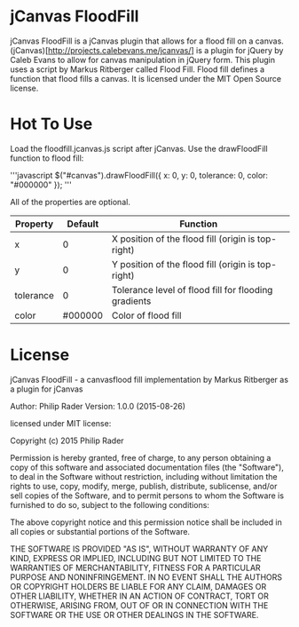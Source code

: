 jCanvas FloodFill
=================

jCanvas FloodFill is a jCanvas plugin that allows for a flood fill on a canvas.
(jCanvas)[http://projects.calebevans.me/jcanvas/] is a plugin for jQuery by Caleb Evans to allow for canvas manipulation in jQuery form.
This plugin uses a script by Markus Ritberger called Flood Fill. Flood fill defines a function that flood fills a canvas. It is licensed under the MIT Open Source license.

Hot To Use
==========
Load the floodfill.jcanvas.js script after jCanvas. Use the drawFloodFill function to flood fill:

'''javascript
$("#canvas").drawFloodFill({
	x: 0,
	y: 0,
	tolerance: 0,
	color: "#000000"
});
'''

All of the properties are optional.

|Property   | Default | Function                                            |
|--------   | ------- | --------                                            |
|x          | 0       | X position of the flood fill (origin is top-right)  |
|y          | 0       | Y position of the flood fill (origin is top-right)  |
|tolerance  | 0       | Tolerance level of flood fill for flooding gradients|
|color      | #000000 | Color of flood fill                                 |

License
=======

jCanvas FloodFill - a canvasflood fill implementation by Markus Ritberger as
a plugin for jCanvas
 
Author: Philip Rader
Version: 1.0.0 (2015-08-26)
 
licensed under MIT license:
 
Copyright (c) 2015 Philip Rader

Permission is hereby granted, free of charge, to any person obtaining a copy
of this software and associated documentation files (the "Software"), to 
deal in the Software without restriction, including without limitation the 
rights to use, copy, modify, merge, publish, distribute, sublicense, and/or 
sell copies of the Software, and to permit persons to whom the Software is 
furnished to do so, subject to the following conditions:

The above copyright notice and this permission notice shall be included in 
all copies or substantial portions of the Software.

THE SOFTWARE IS PROVIDED "AS IS", WITHOUT WARRANTY OF ANY KIND, EXPRESS OR 
IMPLIED, INCLUDING BUT NOT LIMITED TO THE WARRANTIES OF MERCHANTABILITY, 
FITNESS FOR A PARTICULAR PURPOSE AND NONINFRINGEMENT. IN NO EVENT SHALL THE 
AUTHORS OR COPYRIGHT HOLDERS BE LIABLE FOR ANY CLAIM, DAMAGES OR OTHER 
LIABILITY, WHETHER IN AN ACTION OF CONTRACT, TORT OR OTHERWISE, ARISING FROM,
OUT OF OR IN CONNECTION WITH THE SOFTWARE OR THE USE OR OTHER DEALINGS IN 
THE SOFTWARE.
